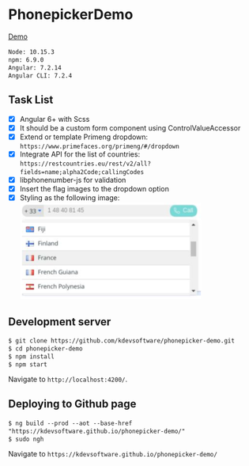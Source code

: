 # PhonepickerDemo

[Demo](https://kdevsoftware.github.io/phonepicker-demo/)

```
Node: 10.15.3
npm: 6.9.0
Angular: 7.2.14
Angular CLI: 7.2.4
```

## Task List

- [x] Angular 6+ with Scss
- [x] It should be a custom form component using ​ControlValueAccessor
- [x] Extend or template Primeng dropdown: ​`https://www.primefaces.org/primeng/#/dropdown`
- [x] Integrate API for the list of countries: ​`https://restcountries.eu/rest/v2/all?fields=name;alpha2Code;callingCodes`
- [x] libphonenumber-js​​ for validation
- [x] Insert the flag images to the dropdown option
- [x] Styling as the following image:
      ![alt text](https://github.com/kdevsoftware/phonepicker-demo/blob/master/mockup.png)

## Development server

```
$ git clone https://github.com/kdevsoftware/phonepicker-demo.git
$ cd phonepicker-demo
$ npm install
$ npm start
```

Navigate to `http://localhost:4200/`.

## Deploying to Github page

```
$ ng build --prod --aot --base-href "https://kdevsoftware.github.io/phonepicker-demo/"
$ sudo ngh
```

Navigate to `https://kdevsoftware.github.io/phonepicker-demo/`
